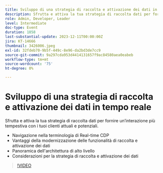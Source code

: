 ```yaml
---
title: Sviluppo di una strategia di raccolta e attivazione dei dati in tempo reale
description: Sfrutta e attiva la tua strategia di raccolta dati per fornire un’interazione più tempestiva con i tuoi clienti attuali e potenziali.
role: Admin, Developer, Leader
level: Intermediate
doc-type: Event
duration: 1858
last-substantial-update: 2023-12-11T00:00:00Z
jira: KT-14666
thumbnail: 3426006.jpeg
exl-id: 32fdeb70-9b5f-449c-8e96-da2bd3de7cc9
source-git-commit: 9a297cda953d4414131657f9ac84580aea0eabeb
workflow-type: tm+mt
source-wordcount: '75'
ht-degree: 0%

---
```


# Sviluppo di una strategia di raccolta e attivazione dei dati in tempo reale

Sfrutta e attiva la tua strategia di raccolta dati per fornire un’interazione più tempestiva con i tuoi clienti attuali e potenziali.

* Navigazione nella terminologia di Real-time CDP
* Vantaggi della modernizzazione delle funzionalità di raccolta e attivazione dei dati
* Panoramica dell&#39;architettura di alto livello
* Considerazioni per la strategia di raccolta e attivazione dei dati

>[!VIDEO](https://video.tv.adobe.com/v/3426006/?learn=on)
